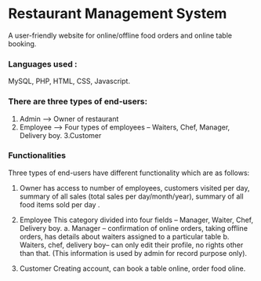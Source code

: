 # Restaurant Management System

A user-friendly website for online/offline food orders and online table booking.

### Languages used : 
MySQL, PHP,  HTML, CSS, Javascript.

### There are three types of end-users:

1. Admin --> Owner of restaurant 
2. Employee --> Four types of employees – Waiters, Chef, Manager, Delivery boy.
3.Customer 

### Functionalities

Three types of end-users have different functionality which are as follows:

1. Owner
	has access to number of employees, customers visited per day, summary of all sales (total sales per day/month/year), summary of all food items sold per day .

2. Employee
	This category divided into four fields – Manager, Waiter, Chef, Delivery boy.
	a. Manager – confirmation of online orders, taking offline orders, has details about waiters assigned to a particular table
	b. Waiters, chef, delivery boy– can only edit their profile, no rights other than that. (This information is used by admin for record purpose only). 
  
3. Customer
	Creating account, can book a table online, order food oline.
